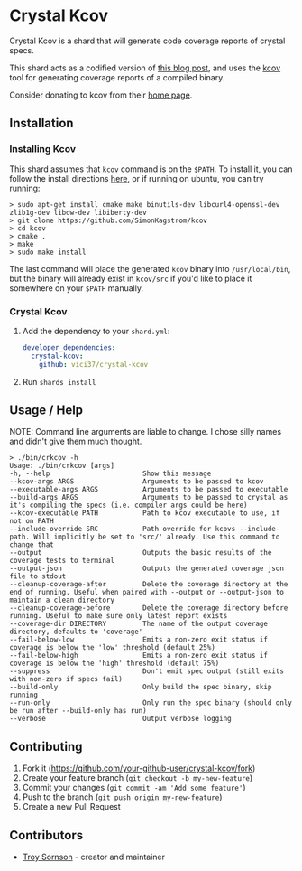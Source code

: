 # Crystal Kcov

Crystal Kcov is a shard that will generate code coverage reports of crystal specs.

This shard acts as a codified version of [this blog post](https://hannes.kaeufler.net/posts/measuring-code-coverage-in-crystal-with-kcov), and uses the [kcov](https://github.com/SimonKagstrom/kcov) tool for generating coverage reports of a compiled binary.

Consider donating to kcov from their [home page](https://simonkagstrom.github.io/kcov/).

## Installation

### Installing Kcov

This shard assumes that `kcov` command is on the `$PATH`. To install it, you can follow the install directions [here](https://github.com/SimonKagstrom/kcov/blob/master/INSTALL.md), or if running on ubuntu, you can try running:

```
> sudo apt-get install cmake make binutils-dev libcurl4-openssl-dev zlib1g-dev libdw-dev libiberty-dev
> git clone https://github.com/SimonKagstrom/kcov
> cd kcov
> cmake .
> make
> sudo make install
```

The last command will place the generated `kcov` binary into `/usr/local/bin`, but the binary will already exist in `kcov/src` if you'd like to place it somewhere on your `$PATH` manually.

### Crystal Kcov

1. Add the dependency to your `shard.yml`:

   ```yaml
   developer_dependencies:
     crystal-kcov:
       github: vici37/crystal-kcov
   ```

2. Run `shards install`

## Usage / Help

NOTE: Command line arguments are liable to change. I chose silly names and didn't give them much thought.

```
> ./bin/crkcov -h
Usage: ./bin/crkcov [args]
-h, --help                       Show this message
--kcov-args ARGS                 Arguments to be passed to kcov
--executable-args ARGS           Arguments to be passed to executable
--build-args ARGS                Arguments to be passed to crystal as it's compiling the specs (i.e. compiler args could be here)
--kcov-executable PATH           Path to kcov executable to use, if not on PATH
--include-override SRC           Path override for kcovs --include-path. Will implicitly be set to 'src/' already. Use this command to change that
--output                         Outputs the basic results of the coverage tests to terminal
--output-json                    Outputs the generated coverage json file to stdout
--cleanup-coverage-after         Delete the coverage directory at the end of running. Useful when paired with --output or --output-json to maintain a clean directory
--cleanup-coverage-before        Delete the coverage directory before running. Useful to make sure only latest report exists
--coverage-dir DIRECTORY         The name of the output coverage directory, defaults to 'coverage'
--fail-below-low                 Emits a non-zero exit status if coverage is below the 'low' threshold (default 25%)
--fail-below-high                Emits a non-zero exit status if coverage is below the 'high' threshold (default 75%)
--suppress                       Don't emit spec output (still exits with non-zero if specs fail)
--build-only                     Only build the spec binary, skip running
--run-only                       Only run the spec binary (should only be run after --build-only has run)
--verbose                        Output verbose logging
```

## Contributing

1. Fork it (<https://github.com/your-github-user/crystal-kcov/fork>)
2. Create your feature branch (`git checkout -b my-new-feature`)
3. Commit your changes (`git commit -am 'Add some feature'`)
4. Push to the branch (`git push origin my-new-feature`)
5. Create a new Pull Request

## Contributors

- [Troy Sornson](https://github.com/vici37) - creator and maintainer
